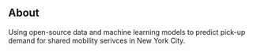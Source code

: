 ## About

Using open-source data and machine learning models to predict pick-up demand for shared mobility serivces in New York City.
